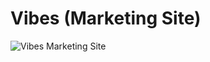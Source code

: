# Vibes (Marketing Site)

<!-- > The web presence for Vibes – an app that connects your thoughts and ideas all in one place. -->

![Vibes Marketing Site](https://res.cloudinary.com/da32ufmnf/image/upload/v1612488306/vibes-www/project-cover_2x_n1lgmj.jpg)
